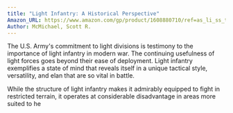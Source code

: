 ```yaml
---
title: "Light Infantry: A Historical Perspective"
Amazon_URL: https://www.amazon.com/gp/product/1608880710/ref=as_li_ss_tl?ie=UTF8&linkCode=ll1&tag=internetbo00a-20
Author: McMichael, Scott R.
---
```

The U.S. Army's commitment to light divisions is testimony to the importance of light infantry in modern war. The continuing usefulness of light forces goes beyond their ease of deployment. Light infantry exemplifies a state of mind that reveals itself in a unique tactical style, versatility, and elan that are so vital in battle.<p>
While the structure of light infantry makes it admirably equipped to fight in restricted terrain, it operates at considerable disadvantage in areas more suited to he